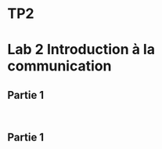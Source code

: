 <h1> TP2 </h1>

<h1>Lab 2 Introduction à la communication</h1>

<h2> Partie 1</h2>

<img src=""/>
<P> <P/>
<img src=""/>
<P> <P/>
<h2> Partie 1</h2>
<img src=""/>
 <P> <P/>
<img src=""/>
<P> <P/>
